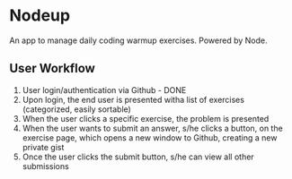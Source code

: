# Nodeup

An app to manage daily coding warmup exercises. Powered by Node.

## User Workflow

1. User login/authentication via Github - DONE
1. Upon login, the end user is presented witha list of exercises (categorized, easily sortable)
1. When the user clicks a specific exercise, the problem is presented
1. When the user wants to submit an answer, s/he clicks a button, on the exercise page, which opens a new window to Github, creating a new private gist
1. Once the user clicks the submit button, s/he can view all other submissions